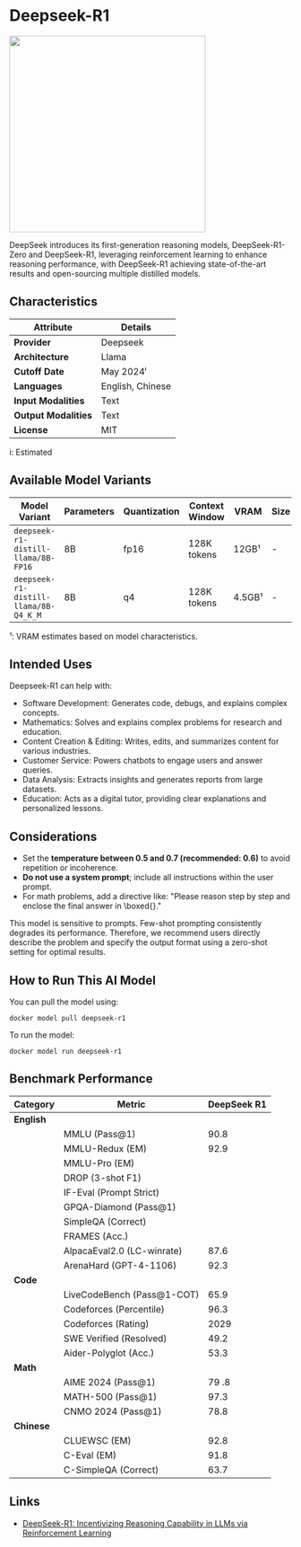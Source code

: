 # Deepseek-R1

<img src="https://raw.githubusercontent.com/jalonsogo/model-cards/refs/heads/main/logos/deepseek.svg?token=GHSAT0AAAAAAC45KBOV2MAGO2RCY5THPJOAZ6YHBKQ" width=350 />

DeepSeek introduces its first-generation reasoning models, DeepSeek-R1-Zero and DeepSeek-R1, leveraging reinforcement learning to enhance reasoning performance, with DeepSeek-R1 achieving state-of-the-art results and open-sourcing multiple distilled models.

## Characteristics

| Attribute             | Details       |
|---------------------- |-------------- |
| **Provider**          | Deepseek      |
| **Architecture**      | Llama         |
| **Cutoff Date**       | May 2024ⁱ     |
| **Languages**         | English, Chinese |
| **Input Modalities**  | Text          |
| **Output Modalities** | Text          |
| **License**           | MIT           |

i: Estimated

## Available Model Variants

| Model Variant  | Parameters | Quantization   | Context Window | VRAM     | Size | Download |
|--------------- |----------- |--------------- |--------------- |--------- |----- |--------- |
| `deepseek-r1-distill-llama/8B-FP16`        | 8B        | fp16         | 128K tokens     | 12GB¹    | - | Link |
| `deepseek-r1-distill-llama/8B-Q4_K_M`      | 8B        | q4           | 128K tokens     | 4.5GB¹   | -| Link |

¹: VRAM estimates based on model characteristics.

## Intended Uses

Deepseek-R1 can help with:

- Software Development: Generates code, debugs, and explains complex concepts.
- Mathematics: Solves and explains complex problems for research and education.
- Content Creation & Editing: Writes, edits, and summarizes content for various industries.
- Customer Service: Powers chatbots to engage users and answer queries.
- Data Analysis: Extracts insights and generates reports from large datasets.
- Education: Acts as a digital tutor, providing clear explanations and personalized lessons.

## Considerations

- Set the **temperature between 0.5 and 0.7 (recommended: 0.6)** to avoid repetition or incoherence.
- **Do not use a system prompt**; include all instructions within the user prompt.
- For math problems, add a directive like: "Please reason step by step and enclose the final answer in \boxed{}."

This model is sensitive to prompts. Few-shot prompting consistently degrades its performance. Therefore, we
recommend users directly describe the problem and specify the output format using a
zero-shot setting for optimal results.


## How to Run This AI Model

You can pull the model using:
```
docker model pull deepseek-r1
```

To run the model:
```
docker model run deepseek-r1
```


## Benchmark Performance

| Category    | Metric                      | DeepSeek R1  |
|-------------|-----------------------------|------------- |
| **English** |                             |              |
|             | MMLU (Pass@1)               | 90.8         |
|             | MMLU-Redux (EM)             | 92.9         |
|             | MMLU-Pro (EM) |             | 84.0         |
|             | DROP (3-shot F1) |          | 92.2         |
|             | IF-Eval (Prompt Strict) |   | 83.3         |
|             | GPQA-Diamond (Pass@1) |     | 71.5         |
|             | SimpleQA (Correct) |        | 30.1         |
|             | FRAMES (Acc.) |             | 82.5         |
|             | AlpacaEval2.0 (LC-winrate)  | 87.6         |
|             |ArenaHard (GPT-4-1106)       | 92.3         |
| **Code**    |                             |              |
|             | LiveCodeBench (Pass@1-COT)  | 65.9         |
|             | Codeforces (Percentile)     | 96.3         |
|             | Codeforces (Rating)         | 2029         |
|             | SWE Verified (Resolved)     | 49.2         |
|             | Aider-Polyglot (Acc.)       | 53.3         |
| **Math**    |                             |              |
|             | AIME 2024 (Pass@1)          | 79 .8        |
|             | MATH-500 (Pass@1)           | 97.3         |
|             | CNMO 2024 (Pass@1)          | 78.8         |
| **Chinese** |                             |              |
|             | CLUEWSC (EM)                | 92.8         |
|             | C-Eval (EM)                 | 91.8         |
|             | C-SimpleQA (Correct)        | 63.7         |



## Links
- [DeepSeek-R1: Incentivizing Reasoning Capability in LLMs via Reinforcement Learning](https://github.com/deepseek-ai/DeepSeek-R1/blob/main/DeepSeek_R1.pdf)
